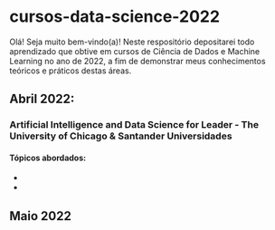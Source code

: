 # cursos-data-science-2022
Olá! Seja muito bem-vindo(a)! Neste respositório depositarei todo aprendizado que obtive em cursos de Ciência de Dados e Machine Learning no ano de 2022, a fim de demonstrar meus conhecimentos teóricos e práticos destas áreas. 

## Abril 2022:

### Artificial Intelligence and Data Science for Leader - The University of Chicago & Santander Universidades

#### Tópicos abordados:
- 
-

## Maio 2022
